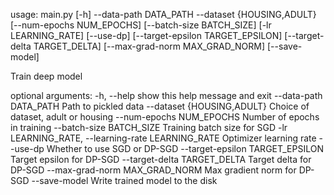 usage: main.py [-h] --data-path DATA_PATH --dataset {HOUSING,ADULT} [--num-epochs NUM_EPOCHS] [--batch-size BATCH_SIZE] [-lr LEARNING_RATE] [--use-dp] [--target-epsilon TARGET_EPSILON]
               [--target-delta TARGET_DELTA] [--max-grad-norm MAX_GRAD_NORM] [--save-model]

Train deep model

optional arguments:
  -h, --help            show this help message and exit
  --data-path DATA_PATH
                        Path to pickled data
  --dataset {HOUSING,ADULT}
                        Choice of dataset, adult or housing
  --num-epochs NUM_EPOCHS
                        Number of epochs in training
  --batch-size BATCH_SIZE
                        Training batch size for SGD
  -lr LEARNING_RATE, --learning-rate LEARNING_RATE
                        Optimizer learning rate
  --use-dp              Whether to use SGD or DP-SGD
  --target-epsilon TARGET_EPSILON
                        Target epsilon for DP-SGD
  --target-delta TARGET_DELTA
                        Target delta for DP-SGD
  --max-grad-norm MAX_GRAD_NORM
                        Max gradient norm for DP-SGD
  --save-model          Write trained model to the disk

